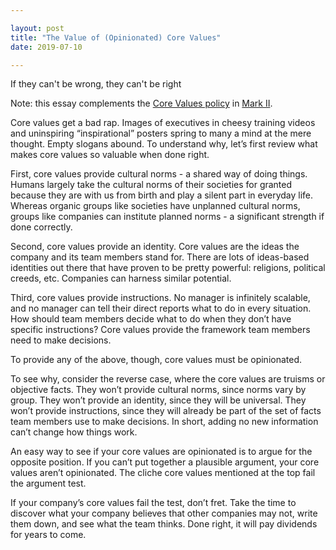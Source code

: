 ```yaml
---

layout: post
title: "The Value of (Opinionated) Core Values"
date: 2019-07-10

---
```


If they can't be wrong, they can't be right

<!--more-->

Note: this essay complements the [Core Values policy](https://docs.google.com/document/d/1imgV8sZTZktUleOCmOIxm3ohugBnCw5nzQZV5qXfPpw/edit) in [Mark II](http://timdingman.com/mark-ii-a-startup-in-a-box).

Core values get a bad rap. Images of executives in cheesy training videos and uninspiring “inspirational” posters spring to many a mind at the mere thought. Empty slogans abound. To understand why, let’s first review what makes core values so valuable when done right.

First, core values provide cultural norms - a shared way of doing things. Humans largely take the cultural norms of their societies for granted because they are with us from birth and play a silent part in everyday life. Whereas organic groups like societies have unplanned cultural norms, groups like companies can institute planned norms - a significant strength if done correctly.

Second, core values provide an identity. Core values are the ideas the company and its team members stand for. There are lots of ideas-based identities out there that have proven to be pretty powerful: religions, political creeds, etc. Companies can harness similar potential.

Third, core values provide instructions. No manager is infinitely scalable, and no manager can tell their direct reports what to do in every situation. How should team members decide what to do when they don’t have specific instructions? Core values provide the framework team members need to make decisions.

To provide any of the above, though, core values must be opinionated.

To see why, consider the reverse case, where the core values are truisms or objective facts. They won’t provide cultural norms, since norms vary by group. They won’t provide an identity, since they will be universal. They won’t provide instructions, since they will already be part of the set of facts team members use to make decisions. In short, adding no new information can’t change how things work.

An easy way to see if your core values are opinionated is to argue for the opposite position. If you can’t put together a plausible argument, your core values aren’t opinionated. The cliche core values mentioned at the top fail the argument test.

If your company’s core values fail the test, don’t fret. Take the time to discover what your company believes that other companies may not, write them down, and see what the team thinks. Done right, it will pay dividends for years to come.